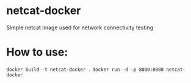 # netcat-docker
Simple netcat image used for network connectivity testing

# How to use:
``` docker build -t netcat-docker . ```
``` docker run -d -p 8080:8080 netcat-docker ```
